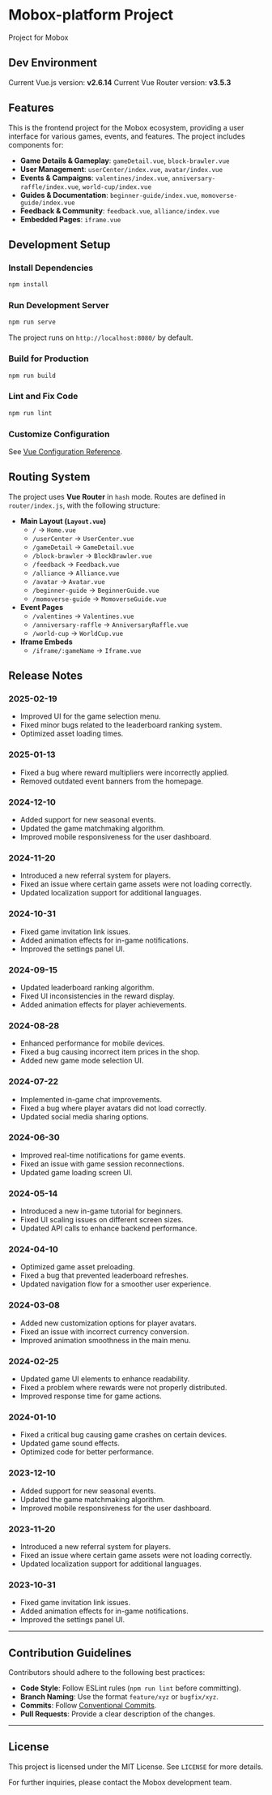 # Mobox-platform Project

Project for Mobox

## Dev Environment

Current Vue.js version: **v2.6.14**
Current Vue Router version: **v3.5.3**

## Features

This is the frontend project for the Mobox ecosystem, providing a user interface for various games, events, and features. The project includes components for:

- **Game Details & Gameplay**: `gameDetail.vue`, `block-brawler.vue`
- **User Management**: `userCenter/index.vue`, `avatar/index.vue`
- **Events & Campaigns**: `valentines/index.vue`, `anniversary-raffle/index.vue`, `world-cup/index.vue`
- **Guides & Documentation**: `beginner-guide/index.vue`, `momoverse-guide/index.vue`
- **Feedback & Community**: `feedback.vue`, `alliance/index.vue`
- **Embedded Pages**: `iframe.vue`

## Development Setup

### Install Dependencies

```sh
npm install
```

### Run Development Server

```sh
npm run serve
```

The project runs on `http://localhost:8080/` by default.

### Build for Production

```sh
npm run build
```

### Lint and Fix Code

```sh
npm run lint
```

### Customize Configuration

See [Vue Configuration Reference](https://cli.vuejs.org/config/).

## Routing System

The project uses **Vue Router** in `hash` mode. Routes are defined in `router/index.js`, with the following structure:

- **Main Layout (****`Layout.vue`****)**
  - `/` → `Home.vue`
  - `/userCenter` → `UserCenter.vue`
  - `/gameDetail` → `GameDetail.vue`
  - `/block-brawler` → `BlockBrawler.vue`
  - `/feedback` → `Feedback.vue`
  - `/alliance` → `Alliance.vue`
  - `/avatar` → `Avatar.vue`
  - `/beginner-guide` → `BeginnerGuide.vue`
  - `/momoverse-guide` → `MomoverseGuide.vue`
- **Event Pages**
  - `/valentines` → `Valentines.vue`
  - `/anniversary-raffle` → `AnniversaryRaffle.vue`
  - `/world-cup` → `WorldCup.vue`
- **Iframe Embeds**
  - `/iframe/:gameName` → `Iframe.vue`

## Release Notes


### **2025-02-19**

- Improved UI for the game selection menu.
- Fixed minor bugs related to the leaderboard ranking system.
- Optimized asset loading times.

### **2025-01-13**

- Fixed a bug where reward multipliers were incorrectly applied.
- Removed outdated event banners from the homepage.

### **2024-12-10**

- Added support for new seasonal events.
- Updated the game matchmaking algorithm.
- Improved mobile responsiveness for the user dashboard.

### **2024-11-20**

- Introduced a new referral system for players.
- Fixed an issue where certain game assets were not loading correctly.
- Updated localization support for additional languages.

### **2024-10-31**

- Fixed game invitation link issues.
- Added animation effects for in-game notifications.
- Improved the settings panel UI.

### **2024-09-15**

- Updated leaderboard ranking algorithm.
- Fixed UI inconsistencies in the reward display.
- Added animation effects for player achievements.

### **2024-08-28**

- Enhanced performance for mobile devices.
- Fixed a bug causing incorrect item prices in the shop.
- Added new game mode selection UI.

### **2024-07-22**

- Implemented in-game chat improvements.
- Fixed a bug where player avatars did not load correctly.
- Updated social media sharing options.

### **2024-06-30**

- Improved real-time notifications for game events.
- Fixed an issue with game session reconnections.
- Updated game loading screen UI.

### **2024-05-14**

- Introduced a new in-game tutorial for beginners.
- Fixed UI scaling issues on different screen sizes.
- Updated API calls to enhance backend performance.

### **2024-04-10**

- Optimized game asset preloading.
- Fixed a bug that prevented leaderboard refreshes.
- Updated navigation flow for a smoother user experience.

### **2024-03-08**

- Added new customization options for player avatars.
- Fixed an issue with incorrect currency conversion.
- Improved animation smoothness in the main menu.

### **2024-02-25**

- Updated game UI elements to enhance readability.
- Fixed a problem where rewards were not properly distributed.
- Improved response time for game actions.

### **2024-01-10**

- Fixed a critical bug causing game crashes on certain devices.
- Updated game sound effects.
- Optimized code for better performance.


### **2023-12-10**

- Added support for new seasonal events.
- Updated the game matchmaking algorithm.
- Improved mobile responsiveness for the user dashboard.

### **2023-11-20**

- Introduced a new referral system for players.
- Fixed an issue where certain game assets were not loading correctly.
- Updated localization support for additional languages.

### **2023-10-31**

- Fixed game invitation link issues.
- Added animation effects for in-game notifications.
- Improved the settings panel UI.

---

## Contribution Guidelines

Contributors should adhere to the following best practices:

- **Code Style**: Follow ESLint rules (`npm run lint` before committing).
- **Branch Naming**: Use the format `feature/xyz` or `bugfix/xyz`.
- **Commits**: Follow [Conventional Commits](https://www.conventionalcommits.org/).
- **Pull Requests**: Provide a clear description of the changes.

---

## License

This project is licensed under the MIT License. See `LICENSE` for more details.

For further inquiries, please contact the Mobox development team.

